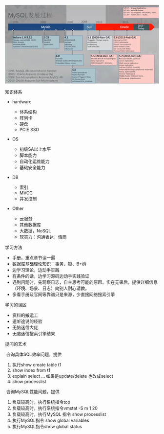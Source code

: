 
![](.pics/clip_image001.png)




 知识体系

- hardware

  - 体系结构
  - 阵列卡
  - 硬盘
  - PCIE SSD

- OS

  - 初级SA以上水平
  - 脚本能力
  - 自动化运维能力
  - 基础安全能力

- DB

  - 索引
  - MVCC
  - 并发控制

- Other

  - 云服务
  - 其他数据库
  - 大数据，NoSQL
  - 软实力：沟通表达，情商

  

学习方法

- 手册，重点章节读一遍
- 数据库基础理论知识：事务、锁、B+树
- 边学习理论，边动手实践
- 有条件的话，边学习源码边动手实践验证
- 遇到问题时，先观察日志，自主思考可能的原因。实在无果后，提供详细信息（环境、场景、日志）向别人耐心请教。
- 多看手册及官网等靠谱只是来源，少直接网络搜索引擎


学习的误区

- 资料的搬运工
- 道听途说的经验
- 无脑迷信大佬
- 无脑迷信搜索引擎结果





提问的艺术

​	咨询具体SQL效率问题，提供

1. 执行show create table t1 
2. show index from t1
3. explain select ...  如果是update/delete 也改成select
4. show processlist



​	咨询MySQL性能问题，提供

1. 负载较高时，执行系统指令top
2. 负载较高时，执行系统指令vmstat -S m 1 20
3. 负载较高时，执行MySQL 指令 show processlist
4. 执行MySQL指令 show global variables
5. 执行MySQL指令show global status